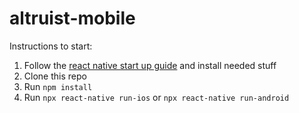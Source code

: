 # altruist-mobile

Instructions to start:
1. Follow the [react native start up guide](https://facebook.github.io/react-native/docs/getting-started) and install needed stuff
2. Clone this repo
3. Run `npm install`
3. Run `npx react-native run-ios` or `npx react-native run-android`
